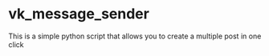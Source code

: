 # vk_message_sender
This is a simple python script that allows you to create a multiple post in one click